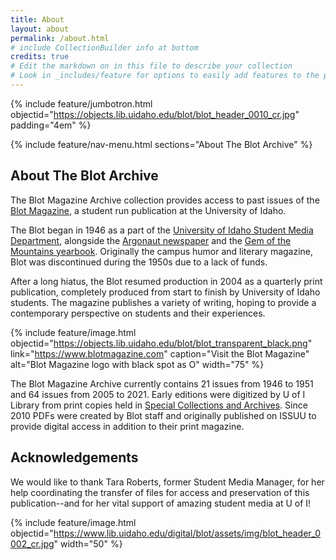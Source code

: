 ```yaml
---
title: About
layout: about
permalink: /about.html
# include CollectionBuilder info at bottom
credits: true
# Edit the markdown on in this file to describe your collection
# Look in _includes/feature for options to easily add features to the page
---
```


{% include feature/jumbotron.html objectid="https://objects.lib.uidaho.edu/blot/blot_header_0010_cr.jpg" padding="4em" %} 

{% include feature/nav-menu.html sections="About The Blot Archive" %}

## About The Blot Archive

The Blot Magazine Archive collection provides access to past issues of the [Blot Magazine](https://www.blotmagazine.com/), a student run publication at the University of Idaho.

The Blot began in 1946 as a part of the [University of Idaho Student Media Department](https://www.uidaho.edu/current-students/student-involvement/student-media), alongside the [Argonaut newspaper](https://www.lib.uidaho.edu/digital/argonaut/) and the [Gem of the Mountains yearbook](https://www.lib.uidaho.edu/digital/gem/). Originally the campus humor and literary magazine, Blot was discontinued during the 1950s due to a lack of funds. 

After a long hiatus, the Blot resumed production in 2004 as a quarterly print publication, completely produced from start to finish by University of Idaho students.
The magazine publishes a variety of writing, hoping to provide a contemporary perspective on students and their experiences.

{% include feature/image.html objectid="https://objects.lib.uidaho.edu/blot/blot_transparent_black.png" link="https://www.blotmagazine.com" caption="Visit the Blot Magazine" alt="Blot Magazine logo with black spot as O" width="75" %}

The Blot Magazine Archive currently contains 21 issues from 1946 to 1951 and 64 issues from 2005 to 2021. 
Early editions were digitized by U of I Library from print copies held in [Special Collections and Archives](https://www.lib.uidaho.edu/special-collections/).
Since 2010 PDFs were created by Blot staff and originally published on ISSUU to provide digital access in addition to their print magazine.

## Acknowledgements

We would like to thank Tara Roberts, former Student Media Manager, for her help coordinating the transfer of files for access and preservation of this publication--and for her vital support of amazing student media at U of I!

{% include feature/image.html objectid="https://www.lib.uidaho.edu/digital/blot/assets/img/blot_header_0002_cr.jpg" width="50" %} 
